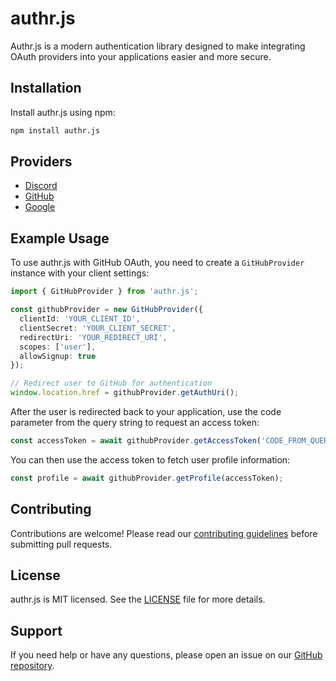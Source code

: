 # authr.js

Authr.js is a modern authentication library designed to make integrating OAuth providers into your applications easier and more secure.

## Installation

Install authr.js using npm:

```sh
npm install authr.js
```

## Providers
- [Discord](https://github.com/slxca/authr.js/wiki/Implement-Discord-Authentication)
- [GitHub](https://github.com/slxca/authr.js/wiki/Implement-GitHub-Authentication)
- [Google](https://github.com/slxca/authr.js/wiki/Implement-Google-Authentication)

## Example Usage

To use authr.js with GitHub OAuth, you need to create a `GitHubProvider` instance with your client settings:

```ts
import { GitHubProvider } from 'authr.js';

const githubProvider = new GitHubProvider({
  clientId: 'YOUR_CLIENT_ID',
  clientSecret: 'YOUR_CLIENT_SECRET',
  redirectUri: 'YOUR_REDIRECT_URI',
  scopes: ['user'],
  allowSignup: true
});

// Redirect user to GitHub for authentication
window.location.href = githubProvider.getAuthUri();
```

After the user is redirected back to your application, use the code parameter from the query string to request an access token:

```ts
const accessToken = await githubProvider.getAccessToken('CODE_FROM_QUERY_STRING');
```

You can then use the access token to fetch user profile information:

```ts
const profile = await githubProvider.getProfile(accessToken);
```

## Contributing

Contributions are welcome! Please read our [contributing guidelines](https://github.com/slxca/authr.js/blob/master/CONTRIBUTING.md) before submitting pull requests.

## License

authr.js is MIT licensed. See the [LICENSE](https://github.com/slxca/authr.js/blob/master/LICENSE) file for more details.

## Support

If you need help or have any questions, please open an issue on our [GitHub repository](https://github.com/slxca/authr.js/issues).
